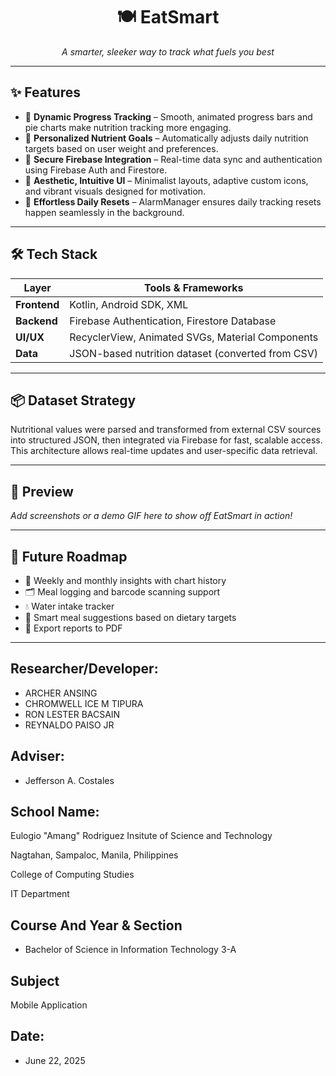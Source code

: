 
<h1 align="center">🍽️ EatSmart</h1>
<p align="center"><i>A smarter, sleeker way to track what fuels you best</i></p>

---

## ✨ Features

- 🎯 **Dynamic Progress Tracking** – Smooth, animated progress bars and pie charts make nutrition tracking more engaging.
- 🧠 **Personalized Nutrient Goals** – Automatically adjusts daily nutrition targets based on user weight and preferences.
- 🔐 **Secure Firebase Integration** – Real-time data sync and authentication using Firebase Auth and Firestore.
- 🎨 **Aesthetic, Intuitive UI** – Minimalist layouts, adaptive custom icons, and vibrant visuals designed for motivation.
- 🔁 **Effortless Daily Resets** – AlarmManager ensures daily tracking resets happen seamlessly in the background.

---

## 🛠️ Tech Stack

| Layer        | Tools & Frameworks                              |
|-------------|--------------------------------------------------|
| **Frontend**| Kotlin, Android SDK, XML                         |
| **Backend** | Firebase Authentication, Firestore Database      |
| **UI/UX**    | RecyclerView, Animated SVGs, Material Components |
| **Data**     | JSON-based nutrition dataset (converted from CSV) |

---

## 📦 Dataset Strategy

Nutritional values were parsed and transformed from external CSV sources into structured JSON, then integrated via Firebase for fast, scalable access. This architecture allows real-time updates and user-specific data retrieval.

---

## 📸 Preview

_Add screenshots or a demo GIF here to show off EatSmart in action!_

---

## 🧩 Future Roadmap

- 📆 Weekly and monthly insights with chart history  
- 🗂️ Meal logging and barcode scanning support  
- 💧 Water intake tracker  
- 🎯 Smart meal suggestions based on dietary targets  
- 🧾 Export reports to PDF  

---

## Researcher/Developer:
* ARCHER ANSING
* CHROMWELL ICE M TIPURA
* RON LESTER BACSAIN
* REYNALDO PAISO JR
  
## Adviser: 
* Jefferson A. Costales

## School Name:
Eulogio "Amang" Rodriguez Insitute of Science and Technology

Nagtahan, Sampaloc, Manila, Philippines

College of Computing Studies

IT Department

## Course And Year & Section 
* Bachelor of Science in Information Technology 3-A

## Subject
Mobile Application 

## Date: 
* June 22, 2025

